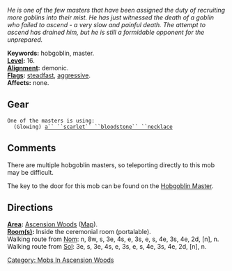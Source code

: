 *He is one of the few masters that have been assigned the duty of
recruiting more goblins into their mist. He has just witnessed the death
of a goblin who failed to ascend - a very slow and painful death. The
attempt to ascend has drained him, but he is still a formidable opponent
for the unprepared.*

**Keywords:** hobgoblin, master.  
**[Level](Level "wikilink"):** 16.  
**[Alignment](Alignment "wikilink"):** demonic.  
**[Flags](:Category:_Mob_Types "wikilink"):**
[steadfast](Sentinel_Mobs "wikilink"),
[aggressive](Aggressive_Mobs "wikilink").  
**Affects:** none.  

## Gear

`One of the masters is using:`  
<worn around neck>`  (Glowing) `[`a`` ``scarlet`` ``bloodstone`` ``necklace`](Bloodstone_Scarlet_Necklace "wikilink")

## Comments

There are multiple hobgoblin masters, so teleporting directly to this
mob may be difficult.

The key to the door for this mob can be found on the [Hobgoblin
Master](Hobgoblin_Master "wikilink").

## Directions

**[Area](:Category:_Areas "wikilink"):** [Ascension
Woods](:Category:_Ascension_Woods "wikilink")
([Map](Ascension_Woods_Map "wikilink")).  
**[Room(s)](:Category:_Rooms "wikilink"):** Inside the ceremonial room
(portalable).  
Walking route from [Nom](Nom "wikilink"): n, 8w, s, 3e, 4s, e, 3s, e, s,
4e, 3s, 4e, 2d, \[n\], n.  
Walking route from [Sol](Sol "wikilink"): 3e, s, 3e, 4s, e, 3s, e, s,
4e, 3s, 4e, 2d, \[n\], n.  

[Category: Mobs In Ascension
Woods](Category:_Mobs_In_Ascension_Woods "wikilink")
